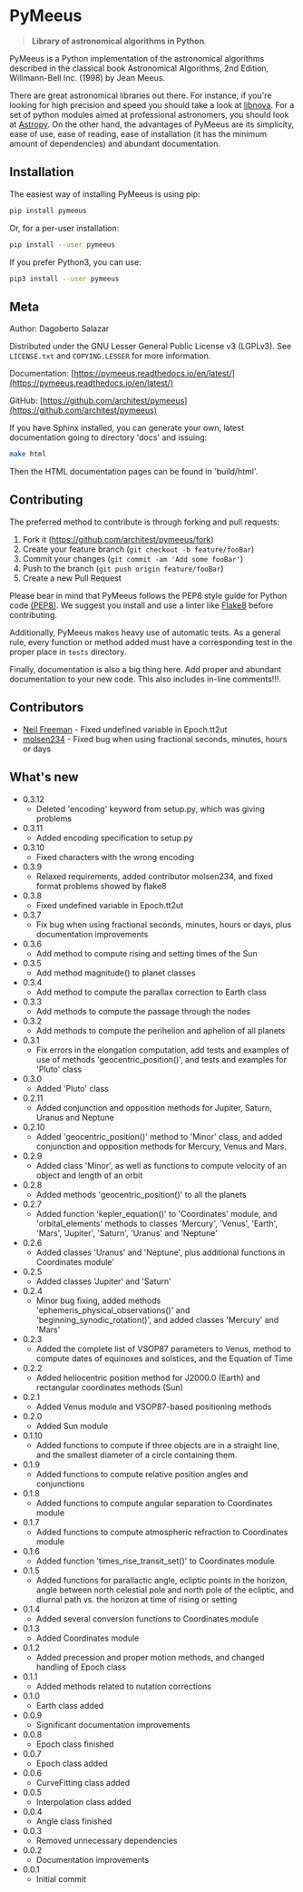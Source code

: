 # PyMeeus
> **Library of astronomical algorithms in Python**.

PyMeeus is a Python implementation of the astronomical algorithms described in
the classical book Astronomical Algorithms, 2nd Edition, Willmann-Bell Inc.
(1998) by Jean Meeus.

There are great astronomical libraries out there. For instance, if you're
looking for high precision and speed you should take a look at
[libnova](http://libnova.sourceforge.net/). For a set of python modules aimed
at professional astronomers, you should look at [Astropy](http://www.astropy.org/).
On the other hand, the advantages of PyMeeus are its simplicity, ease of use,
ease of reading, ease of installation (it has the minimum amount of
dependencies) and abundant documentation.

## Installation

The easiest way of installing PyMeeus is using pip:

```sh
pip install pymeeus
```

Or, for a per-user installation:

```sh
pip install --user pymeeus
```

If you prefer Python3, you can use:

```sh
pip3 install --user pymeeus
```

## Meta

Author: Dagoberto Salazar

Distributed under the GNU Lesser General Public License v3 (LGPLv3). See
``LICENSE.txt`` and ``COPYING.LESSER`` for more information.

Documentation: [https://pymeeus.readthedocs.io/en/latest/](https://pymeeus.readthedocs.io/en/latest/)

GitHub: [https://github.com/architest/pymeeus](https://github.com/architest/pymeeus)

If you have Sphinx installed, you can generate your own, latest documentation going to directory 'docs' and issuing:

```sh
make html
```

Then the HTML documentation pages can be found in 'build/html'.

## Contributing

The preferred method to contribute is through forking and pull requests:

1. Fork it (<https://github.com/architest/pymeeus/fork>)
2. Create your feature branch (`git checkout -b feature/fooBar`)
3. Commit your changes (`git commit -am 'Add some fooBar'`)
4. Push to the branch (`git push origin feature/fooBar`)
5. Create a new Pull Request

Please bear in mind that PyMeeus follows the PEP8 style guide for Python code
[(PEP8)](https://www.python.org/dev/peps/pep-0008/?). We suggest you install
and use a linter like [Flake8](http://flake8.pycqa.org/en/latest/) before
contributing.

Additionally, PyMeeus makes heavy use of automatic tests. As a general rule,
every function or method added must have a corresponding test in the proper
place in `tests` directory.

Finally, documentation is also a big thing here. Add proper and abundant
documentation to your new code. This also includes in-line comments!!!.

## Contributors

* [Neil Freeman](https://github.com/fitnr) - Fixed undefined variable in Epoch.tt2ut
* [molsen234](https://github.com/molsen234) - Fixed bug when using fractional seconds, minutes, hours or days

## What's new

* 0.3.12
    * Deleted 'encoding' keyword from setup.py, which was giving problems
* 0.3.11
    * Added encoding specification to setup.py
* 0.3.10
    * Fixed characters with the wrong encoding
* 0.3.9
    * Relaxed requirements, added contributor molsen234, and fixed format problems showed by flake8
* 0.3.8
    * Fixed undefined variable in Epoch.tt2ut
* 0.3.7
    * Fix bug when using fractional seconds, minutes, hours or days, plus documentation improvements
* 0.3.6
    * Add method to compute rising and setting times of the Sun
* 0.3.5
    * Add method magnitude() to planet classes
* 0.3.4
    * Add method to compute the parallax correction to Earth class
* 0.3.3
    * Add methods to compute the passage through the nodes
* 0.3.2
    * Add methods to compute the perihelion and aphelion of all planets
* 0.3.1
    * Fix errors in the elongation computation, add tests and examples of use of methods 'geocentric_position()', and tests and examples for 'Pluto' class
* 0.3.0
    * Added 'Pluto' class
* 0.2.11
    * Added conjunction and opposition methods for Jupiter, Saturn, Uranus and Neptune
* 0.2.10
    * Added 'geocentric_position()' method to 'Minor' class, and added conjunction and opposition methods for Mercury, Venus and Mars.
* 0.2.9
    * Added class 'Minor', as well as functions to compute velocity of an object and length of an orbit
* 0.2.8
    * Added methods 'geocentric_position()' to all the planets
* 0.2.7
    * Added function 'kepler_equation()' to 'Coordinates' module, and 'orbital_elements' methods to classes 'Mercury', 'Venus', 'Earth', 'Mars', 'Jupiter', 'Saturn', 'Uranus' and 'Neptune'
* 0.2.6
    * Added classes 'Uranus' and 'Neptune', plus additional functions in Coordinates module'
* 0.2.5
    * Added classes 'Jupiter' and 'Saturn'
* 0.2.4
    * Minor bug fixing, added methods 'ephemeris_physical_observations()' and 'beginning_synodic_rotation()', and added classes 'Mercury' and 'Mars'
* 0.2.3
    * Added the complete list of VSOP87 parameters to Venus, method to compute dates of equinoxes and solstices, and the Equation of Time
* 0.2.2
    * Added heliocentric position method for J2000.0 (Earth) and rectangular coordinates methods (Sun)
* 0.2.1
    * Added Venus module and VSOP87-based positioning methods
* 0.2.0
    * Added Sun module
* 0.1.10
    * Added functions to compute if three objects are in a straight line, and the smallest diameter of a circle containing them.
* 0.1.9
    * Added functions to compute relative position angles and conjunctions
* 0.1.8
    * Added functions to compute angular separation to Coordinates module
* 0.1.7
    * Added functions to compute atmospheric refraction to Coordinates module
* 0.1.6
    * Added function 'times_rise_transit_set()' to Coordinates module
* 0.1.5
    * Added functions for parallactic angle, ecliptic points in the horizon, angle between north celestial pole and north pole of the ecliptic, and diurnal path vs. the horizon at time of rising or setting
* 0.1.4
    * Added several conversion functions to Coordinates module
* 0.1.3
    * Added Coordinates module
* 0.1.2
    * Added precession and proper motion methods, and changed handling of Epoch class
* 0.1.1
    * Added methods related to nutation corrections
* 0.1.0
    * Earth class added
* 0.0.9
    * Significant documentation improvements
* 0.0.8
    * Epoch class finished
* 0.0.7
    * Epoch class added
* 0.0.6
    * CurveFitting class added
* 0.0.5
    * Interpolation class added
* 0.0.4
    * Angle class finished
* 0.0.3
    * Removed unnecessary dependencies
* 0.0.2
    * Documentation improvements
* 0.0.1
    * Initial commit

